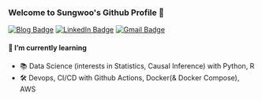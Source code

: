 ### Welcome to Sungwoo's Github Profile 👋

[![Blog Badge](https://img.shields.io/badge/Blog-000?logo=ghost&logoColor=yellow&link=https://sungw.ooo)](https://sungw.ooo)
[![LinkedIn Badge](https://custom-icon-badges.demolab.com/badge/LinkedIn-0A66C2?logo=linkedin-white&logoColor=fff)](https://www.linkedin.com/in/cos18/)
[![Gmail Badge](https://img.shields.io/badge/Gmail-d14836?style=flat-square&logo=Gmail&logoColor=white&link=mailto:codest99@gmail.com)](mailto:codest99@gmail.com)

#### 🌱 I’m currently learning
- 📚 Data Science (interests in Statistics, Causal Inference) with Python, R
- 🛠 Devops, CI/CD with Github Actions, Docker(& Docker Compose), AWS
